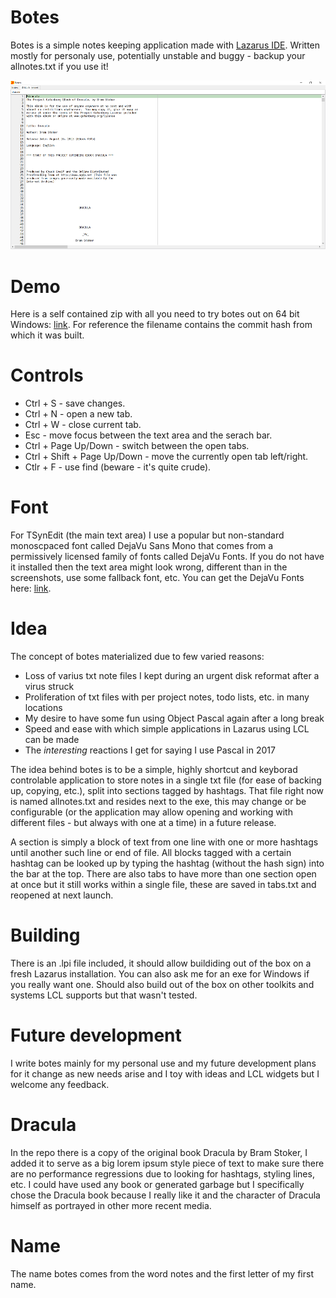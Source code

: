 # Botes
Botes is a simple notes keeping application made with [Lazarus IDE](https://www.lazarus-ide.org/). Written mostly for personaly use, potentially unstable and buggy - backup your allnotes.txt if you use it!

![sshot0](sshots/sshot0.png)

# Demo
Here is a self contained zip with all you need to try botes out on 64 bit Windows: [link](https://ln.sync.com/dl/bf24dbdb0/g6crp9vj-cn8cfcbi-77hjbnv9-6nxajmcp).
For reference the filename contains the commit hash from which it was built.

# Controls
* Ctrl + S - save changes.
* Ctrl + N - open a new tab.
* Ctrl + W - close current tab.
* Esc - move focus between the text area and the serach bar.
* Ctrl + Page Up/Down - switch between the open tabs.
* Ctrl + Shift + Page Up/Down - move the currently open tab left/right.
* Ctlr + F - use find (beware - it's quite crude).

# Font
For TSynEdit (the main text area) I use a popular but non-standard monoscpaced font called DejaVu Sans Mono that comes from a permissively licensed family of fonts called DejaVu Fonts. If you do not have it installed then the text area might look wrong, different than in the screenshots, use some fallback font, etc. You can get the DejaVu Fonts here: [link](https://dejavu-fonts.github.io/).

# Idea
The concept of botes materialized due to few varied reasons:
* Loss of varius txt note files I kept during an urgent disk reformat after a virus struck
* Proliferation of txt files with per project notes, todo lists, etc. in many locations
* My desire to have some fun using Object Pascal again after a long break
* Speed and ease with which simple applications in Lazarus using LCL can be made
* The *interesting* reactions I get for saying I use Pascal in 2017

The idea behind botes is to be a simple, highly shortcut and keyborad controlable application to store notes in a single txt file (for ease of backing up, copying, etc.), split into sections tagged by hashtags. That file right now is named allnotes.txt and resides next to the exe, this may change or be configurable (or the application may allow opening and working with different files - but always with one at a time) in a future release.

A section is simply a block of text from one line with one or more hashtags until another such line or end of file. All blocks tagged with a certain hashtag can be looked up by typing the hashtag (without the hash sign) into the bar at the top. There are also tabs to have more than one section open at once but it still works within a single file, these are saved in tabs.txt and reopened at next launch.

# Building
There is an .lpi file included, it should allow buildiding out of the box on a fresh Lazarus installation. You can also ask me for an exe for Windows if you really want one. Should also build out of the box on other toolkits and systems LCL supports but that wasn't tested.

# Future development
I write botes mainly for my personal use and my future development plans for it change as new needs arise and I toy with ideas and LCL widgets but I welcome any feedback.

# Dracula
In the repo there is a copy of the original book Dracula by Bram Stoker, I added it to serve as a big lorem ipsum style piece of text to make sure there are no performance regressions due to looking for hashtags, styling lines, etc. I could have used any book or generated garbage but I specifically chose the Dracula book because I really like it and the character of Dracula himself as portrayed in other more recent media.

# Name
The name botes comes from the word notes and the first letter of my first name.
